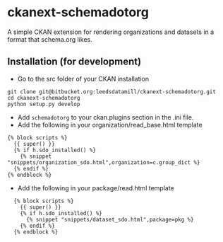 # ckanext-schemadotorg

A simple CKAN extension for rendering organizations and datasets in a format that schema.org likes.

## Installation (for development)

* Go to the src folder of your CKAN installation 

```
git clone git@bitbucket.org:leedsdatamill/ckanext-schemadotorg.git
cd ckanext-schemadotorg
python setup.py develop
```

* Add ```schemadotorg``` to your ckan.plugins section in the .ini file.
* Add the following in your organization/read_base.html template
 
```
{% block scripts %}
  {{ super() }}
  {% if h.sdo_installed() %}
    {% snippet "snippets/organization_sdo.html",organization=c.group_dict %}
  {% endif %}
{% endblock %}
```

* Add the following in your package/read.html template

```
  {% block scripts %}
    {{ super() }}
    {% if h.sdo_installed() %}
      {% snippet "snippets/dataset_sdo.html",package=pkg %}
    {% endif %}
  {% endblock %}
```
